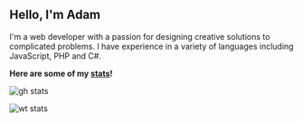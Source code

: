 ## Hello, I'm Adam

I'm a web developer with a passion for designing creative solutions to complicated problems. I have experience in a variety of languages including JavaScript, PHP and C#.

**Here are some of my [stats](https://github.com/anuraghazra/github-readme-stats)!**

![gh stats](https://github-readme-stats.vercel.app/api?username=artulloss&count_private=true&show_icons=true&theme=algolia)


![wt stats](https://github-readme-stats.vercel.app/api/wakatime?username=artulloss&theme=algolia)
